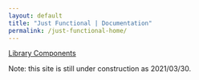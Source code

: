 ```yaml
---
layout: default
title: "Just Functional | Documentation"
permalink: /just-functional-home/
---
```


[Library Components](library-components)

Note: this site is still under construction as 2021/03/30.
